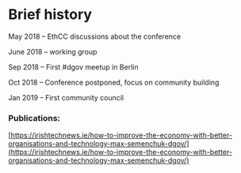 # Brief history

May 2018 – EthCC discussions about the conference

June 2018 – working group

Sep 2018 – First \#dgov meetup in Berlin

Oct 2018 – Conference postponed, focus on community building

Jan 2019 – First community council

### Publications:

[https://irishtechnews.ie/how-to-improve-the-economy-with-better-organisations-and-technology-max-semenchuk-dgov/](https://irishtechnews.ie/how-to-improve-the-economy-with-better-organisations-and-technology-max-semenchuk-dgov/)

